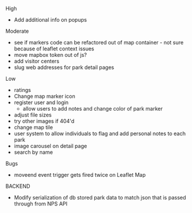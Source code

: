 High
- Add additional info on popups

Moderate
- see if markers code can be refactored out of map container - not sure because of leaflet context issues
- move mapbox token out of js?
- add visitor centers
- slug web addresses for park detail pages

Low
- ratings
- Change map marker icon
- register user and login
  - allow users to add notes and change color of park marker
- adjust file sizes
- try other images if 404'd
- change map tile
- user system to allow individuals to flag and add personal notes to each park
- image carousel on detail page
- search by name

Bugs
- moveend event trigger gets fired twice on Leaflet Map


BACKEND

- Modify serialization of db stored park data to match json that is passed through from NPS API
